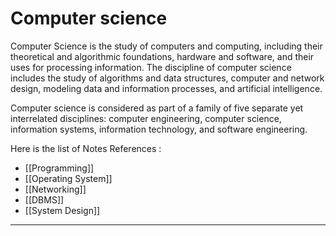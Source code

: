 # Computer science
Computer Science is the study of computers and computing, including their theoretical and algorithmic foundations, hardware and software, and their uses for processing information. The discipline of computer science includes the study of algorithms and data structures, computer and network design, modeling data and information processes, and artificial intelligence.

Computer science is considered as part of a family of five separate yet interrelated disciplines: computer engineering, computer science, information systems, information technology, and software engineering.

Here is the list of Notes References :
- [[Programming]]
- [[Operating System]]
- [[Networking]]
- [[DBMS]]
- [[System Design]]
___
